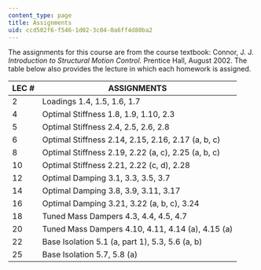 ```yaml
---
content_type: page
title: Assignments
uid: ccd502f6-f546-1d02-3c04-0a6ff4d80ba2
---
```


The assignments for this course are from the course textbook: Connor, J. J. _Introduction to Structural Motion Control._ Prentice Hall, August 2002. The table below also provides the lecture in which each homework is assigned.

| LEC # | ASSIGNMENTS |
| --- | --- |
| 2 | Loadings 1.4, 1.5, 1.6, 1.7 |
| 4 | Optimal Stiffness 1.8, 1.9, 1.10, 2.3 |
| 5 | Optimal Stiffness 2.4, 2.5, 2.6, 2.8 |
| 6 | Optimal Stiffness 2.14, 2.15, 2.16, 2.17 (a, b, c) |
| 8 | Optimal Stiffness 2.19, 2.22 (a, c), 2.25 (a, b, c) |
| 10 | Optimal Stiffness 2.21, 2.22 (c, d), 2.28 |
| 12 | Optimal Damping 3.1, 3.3, 3.5, 3.7 |
| 14 | Optimal Damping 3.8, 3.9, 3.11, 3.17 |
| 16 | Optimal Damping 3.21, 3.22 (a, b, c), 3.24 |
| 18 | Tuned Mass Dampers 4.3, 4.4, 4.5, 4.7 |
| 20 | Tuned Mass Dampers 4.10, 4.11, 4.14 (a), 4.15 (a) |
| 22 | Base Isolation 5.1 (a, part 1), 5.3, 5.6 (a, b) |
| 25 | Base Isolation 5.7, 5.8 (a)